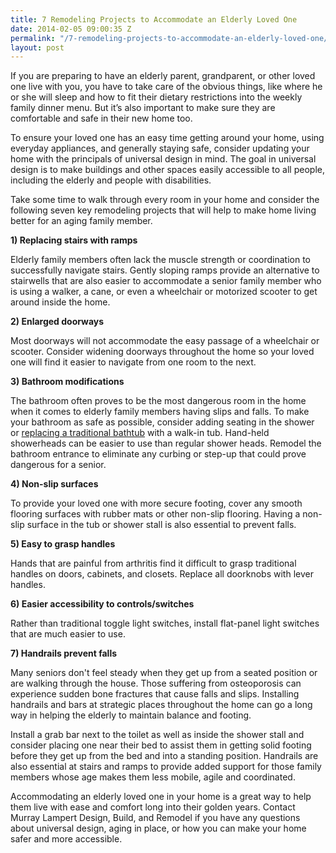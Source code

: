 ```yaml
---
title: 7 Remodeling Projects to Accommodate an Elderly Loved One
date: 2014-02-05 09:00:35 Z
permalink: "/7-remodeling-projects-to-accommodate-an-elderly-loved-one/"
layout: post
---
```


If you are preparing to have an elderly parent, grandparent, or other loved one live with you, you have to take care of the obvious things, like where he or she will sleep and how to fit their dietary restrictions into the weekly family dinner menu. But it’s also important to make sure they are comfortable and safe in their new home too.

To ensure your loved one has an easy time getting around your home, using everyday appliances, and generally staying safe, consider updating your home with the principals of universal design in mind. The goal in universal design is to make buildings and other spaces easily accessible to all people, including the elderly and people with disabilities.

Take some time to walk through every room in your home and consider the following seven key remodeling projects that will help to make home living better for an aging family member.

<strong>1) Replacing stairs with ramps</strong>

Elderly family members often lack the muscle strength or coordination to successfully navigate stairs. Gently sloping ramps provide an alternative to stairwells that are also easier to accommodate a senior family member who is using a walker, a cane, or even a wheelchair or motorized scooter to get around inside the home.

<strong>2) Enlarged doorways</strong>

Most doorways will not accommodate the easy passage of a wheelchair or scooter. Consider widening doorways throughout the home so your loved one will find it easier to navigate from one room to the next.

<strong>3) Bathroom modifications</strong>

The bathroom often proves to be the most dangerous room in the home when it comes to elderly family members having slips and falls. To make your bathroom as safe as possible, consider adding seating in the shower or <a href="http://www.murraylampert.com/san-diego-bathroom-remodeling-services/">replacing a traditional bathtub</a> with a walk-in tub. Hand-held showerheads can be easier to use than regular shower heads. Remodel the bathroom entrance to eliminate any curbing or step-up that could prove dangerous for a senior.

<strong>4) Non-slip surfaces</strong>

To provide your loved one with more secure footing, cover any smooth flooring surfaces with rubber mats or other non-slip flooring. Having a non-slip surface in the tub or shower stall is also essential to prevent falls.

<strong>5) Easy to grasp handles</strong>

Hands that are painful from arthritis find it difficult to grasp traditional handles on doors, cabinets, and closets. Replace all doorknobs with lever handles.

<strong>6) Easier accessibility to controls/switches</strong>

Rather than traditional toggle light switches, install flat-panel light switches that are much easier to use.

<strong>7) Handrails prevent falls</strong>

Many seniors don't feel steady when they get up from a seated position or are walking through the house. Those suffering from osteoporosis can experience sudden bone fractures that cause falls and slips. Installing handrails and bars at strategic places throughout the home can go a long way in helping the elderly to maintain balance and footing.

Install a grab bar next to the toilet as well as inside the shower stall and consider placing one near their bed to assist them in getting solid footing before they get up from the bed and into a standing position. Handrails are also essential at stairs and ramps to provide added support for those family members whose age makes them less mobile, agile and coordinated.

Accommodating an elderly loved one in your home is a great way to help them live with ease and comfort long into their golden years. Contact Murray Lampert Design, Build, and Remodel if you have any questions about universal design, aging in place, or how you can make your home safer and more accessible.

&nbsp;
